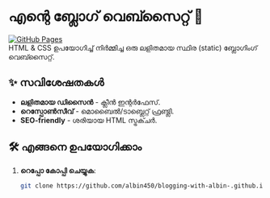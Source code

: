 # എന്റെ ബ്ലോഗ് വെബ്സൈറ്റ് 📝

[![GitHub Pages](https://img.shields.io/badge/Live%20Demo-Here-brightgreen)](https://github.com/albin450/blogging-with-albin-.github.io)  
HTML & CSS ഉപയോഗിച്ച് നിർമ്മിച്ച ഒരു ലളിതമായ സ്ഥിര (static) ബ്ലോഗിംഗ് വെബ്സൈറ്റ്.

## ✨ സവിശേഷതകൾ
- **ലളിതമായ ഡിസൈൻ** - ക്ലീൻ ഇന്റർഫേസ്.
- **റെസ്പോൺസീവ്** - മൊബൈൽ/ടാബ്ലെറ്റ് ഫ്രണ്ട്ലി.
- **SEO-friendly** - ശരിയായ HTML സ്ട്രക്ചർ.

## 🛠️ എങ്ങനെ ഉപയോഗിക്കാം
1. **റെപ്പോ കോപ്പി ചെയ്യുക**:
   ```bash
   git clone https://github.com/albin450/blogging-with-albin-.github.io.git# blogging-with-albin-
